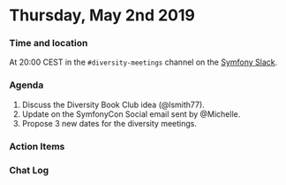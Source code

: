 # Thursday, May 2nd 2019

### Time and location
At 20:00 CEST in the `#diversity-meetings` channel on the [Symfony Slack][slack].

### Agenda
1) Discuss the Diversity Book Club idea (@lsmith77).
1) Update on the SymfonyCon Social email sent by @Michelle.
1) Propose 3 new dates for the diversity meetings.


### Action Items

### Chat Log


[slack]: https://symfony.com/slack
